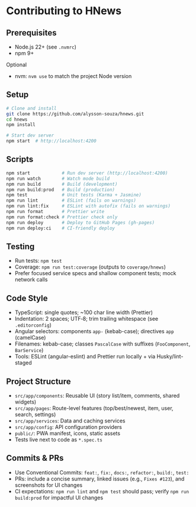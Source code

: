 # Contributing to HNews

## Prerequisites

- Node.js 22+ (see `.nvmrc`)
- npm 9+

Optional

- nvm: `nvm use` to match the project Node version

## Setup

```bash
# Clone and install
git clone https://github.com/alysson-souza/hnews.git
cd hnews
npm install

# Start dev server
npm start  # http://localhost:4200
```

## Scripts

```bash
npm start            # Run dev server (http://localhost:4200)
npm run watch        # Watch mode build
npm run build        # Build (development)
npm run build:prod   # Build (production)
npm test             # Unit tests (Karma + Jasmine)
npm run lint         # ESLint (fails on warnings)
npm run lint:fix     # ESLint with autofix (fails on warnings)
npm run format       # Prettier write
npm run format:check # Prettier check only
npm run deploy       # Deploy to GitHub Pages (gh-pages)
npm run deploy:ci    # CI-friendly deploy
```

## Testing

- Run tests: `npm test`
- Coverage: `npm run test:coverage` (outputs to `coverage/hnews`)
- Prefer focused service specs and shallow component tests; mock network calls

## Code Style

- TypeScript: single quotes; ~100 char line width (Prettier)
- Indentation: 2 spaces; UTF‑8; trim trailing whitespace (see `.editorconfig`)
- Angular selectors: components `app-` (kebab-case); directives `app` (camelCase)
- Filenames: kebab-case; classes `PascalCase` with suffixes (`FooComponent`, `BarService`)
- Tools: ESLint (angular-eslint) and Prettier run locally + via Husky/lint-staged

## Project Structure

- `src/app/components`: Reusable UI (story list/item, comments, shared widgets)
- `src/app/pages`: Route-level features (top/best/newest, item, user, search, settings)
- `src/app/services`: Data and caching services
- `src/app/config`: API configuration providers
- `public/`: PWA manifest, icons, static assets
- Tests live next to code as `*.spec.ts`

## Commits & PRs

- Use Conventional Commits: `feat:`, `fix:`, `docs:`, `refactor:`, `build:`, `test:`
- PRs: include a concise summary, linked issues (e.g., `Fixes #123`), and screenshots for UI changes
- CI expectations: `npm run lint` and `npm test` should pass; verify `npm run build:prod` for impactful UI changes
